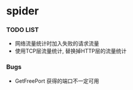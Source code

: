 # spider

### TODO LIST  

- 网络流量统计时加入失败的请求流量
- 使用TCP层流量统计, 替换掉HTTP层的流量统计

### Bugs

- GetFreePort 获得的端口不一定可用
